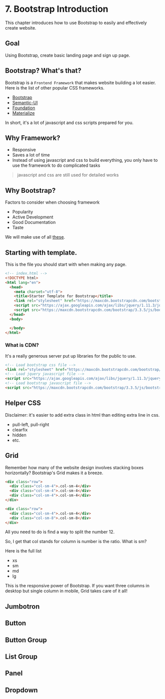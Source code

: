 # 7. Bootstrap Introduction

This chapter introduces how to use Bootstrap to easily and effectively create website.

## Goal

Using Bootstrap, create basic landing page and sign up page.

## Bootstrap? What's that?

Bootstrap is a `Frontend Framework` that makes website building a lot easier. Here is the list of other popular CSS frameworks.

- [Bootstrap](http://getbootstrap.com/)
- [Semantic-UI](http://semantic-ui.com/)
- [Foundation](http://foundation.zurb.com/)
- [Materialize](http://materializecss.com/)

In short, it's a lot of javascript and css scripts prepared for you.

## Why Framework?

- Responsive
- Saves a lot of time
- Instead of using javascript and css to build everything, you only have to use the framework to do complicated tasks

> javascript and css are still used for detailed works

## Why Bootstrap?

Factors to consider when choosing framework

- Popularity
- Active Development
- Good Documentation
- Taste

We will make use of all [these](http://getbootstrap.com/examples/theme/).

## Starting with template.

This is the file you should start with when making any page.

```html
<!-- index.html -->
<!DOCTYPE html>
<html lang="en">
  <head>
    <meta charset="utf-8">
    <title>Starter Template for Bootstrap</title>
    <link rel="stylesheet" href="https://maxcdn.bootstrapcdn.com/bootstrap/3.3.5/css/bootstrap.min.css">
    <script src="https://ajax.googleapis.com/ajax/libs/jquery/1.11.3/jquery.min.js"></script>
    <script src="https://maxcdn.bootstrapcdn.com/bootstrap/3.3.5/js/bootstrap.min.js"></script>
  </head>
  <body>

  </body>
</html>

```

### What is CDN?

It's a really generous server put up libraries for the public to use.

```html
<!-- Load bootstrap css file -->
<link rel="stylesheet" href="https://maxcdn.bootstrapcdn.com/bootstrap/3.3.5/css/bootstrap.min.css">
<!-- Load jquery javascript file -->
<script src="https://ajax.googleapis.com/ajax/libs/jquery/1.11.3/jquery.min.js"></script>
<!-- Load bootstrap javascript file -->
<script src="https://maxcdn.bootstrapcdn.com/bootstrap/3.3.5/js/bootstrap.min.js"></script>
```

## Helper CSS

Disclaimer: it's easier to add extra class in html than editing extra line in css.

- pull-left, pull-right
- clearfix
- hidden
- etc.

## Grid

Remember how many of the website design involves stacking boxes horizontally? Bootstrap's Grid makes it a breeze.

```html
<div class="row">
  <div class="col-sm-4">.col-sm-4</div>
  <div class="col-sm-4">.col-sm-4</div>
  <div class="col-sm-4">.col-sm-4</div>
</div>

<div class="row">
  <div class="col-sm-4">.col-sm-4</div>
  <div class="col-sm-8">.col-sm-8</div>
</div>
```

All you need to do is find a way to split the number 12.

So, I get that col stands for column is number is the ratio. What is sm?

Here is the full list
- xs
- sm
- md
- lg

This is the responsive power of Bootstrap. If you want three columns in desktop but single column in mobile, Grid takes care of it all!

## Jumbotron

## Button

## Button Group

## List Group

## Panel

## Dropdown
